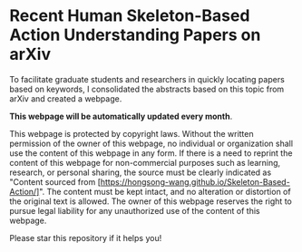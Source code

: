 # Recent Human Skeleton-Based Action Understanding Papers on arXiv

To facilitate graduate students and researchers in quickly locating papers based on keywords, I consolidated the abstracts based on this topic from arXiv and created a webpage. 

**This webpage will be automatically updated every month**.

This webpage is protected by copyright laws. Without the written permission of the owner of this webpage, no individual or organization shall use the content of this webpage in any form. If there is a need to reprint the content of this webpage for non-commercial purposes such as learning, research, or personal sharing, the source must be clearly indicated as "Content sourced from [https://hongsong-wang.github.io/Skeleton-Based-Action/]". The content must be kept intact, and no alteration or distortion of the original text is allowed. The owner of this webpage reserves the right to pursue legal liability for any unauthorized use of the content of this webpage.

Please star this repository if it helps you!

